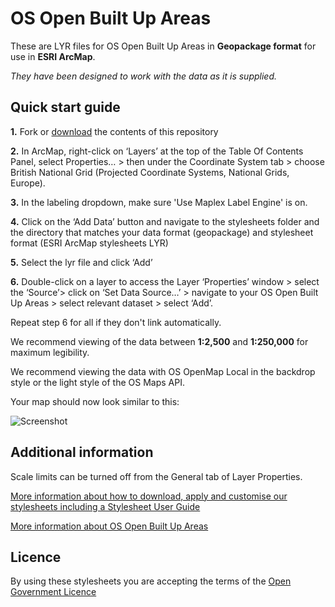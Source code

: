 # OS Open Built Up Areas

These are LYR files for OS Open Built Up Areas in **Geopackage format** for use in **ESRI ArcMap**.

*They have been designed to work with the data as it is supplied.*

## Quick start guide

**1.**  Fork or [download](https://github.com/OrdnanceSurvey/OS-Open-Built-Up-Areas-stylesheets/archive/master.zip) the contents of this repository

**2.**  In ArcMap, right-click on ‘Layers’ at the top of the Table Of Contents Panel, select Properties… > then under the Coordinate System tab > choose British National Grid (Projected Coordinate Systems, National Grids, Europe).

**3.**  In the labeling dropdown, make sure 'Use Maplex Label Engine' is on.

**4.**  Click on the ‘Add Data’ button and navigate to the stylesheets folder and the directory that matches your data format (geopackage) and stylesheet format (ESRI ArcMap stylesheets LYR)

**5.**  Select the lyr file and click ‘Add’

**6.**  Double-click on a layer to access the Layer ‘Properties’ window > select the ‘Source’> click on ‘Set Data Source…’ > navigate to your OS Open Built Up Areas > select relevant dataset > select ‘Add’.

Repeat step 6 for all if they don't link automatically.

We recommend viewing of the data between **1:2,500** and **1:250,000** for maximum legibility.

We recommend viewing the data with OS OpenMap Local in the backdrop style or the light style of the OS Maps API.


Your map should now look similar to this: 

![Screenshot](https://raw.githubusercontent.com/OrdnanceSurvey/OS-Open-Built-Up-Areas-stylesheets/blob/main/ESRI%20stylesheets%20(LYR)/images/BuiltUpandNonBuiltUpExtents.png "Screenshot of the Built Up and Non Built Up Extents layers over the OS Maps API in light style")


## Additional information

Scale limits can be turned off from the General tab of Layer Properties.

[More information about how to download, apply and customise our stylesheets including a Stylesheet User Guide](https://github.com/OrdnanceSurvey/GeoDataViz-Toolkit)

[More information about OS Open Built Up Areas](http://www.ordnancesurvey.co.uk/business-and-government/products/os-open-built-up-areas.html)

## Licence

By using these stylesheets you are accepting the terms of the [Open Government Licence](http://www.nationalarchives.gov.uk/doc/open-government-licence/)

